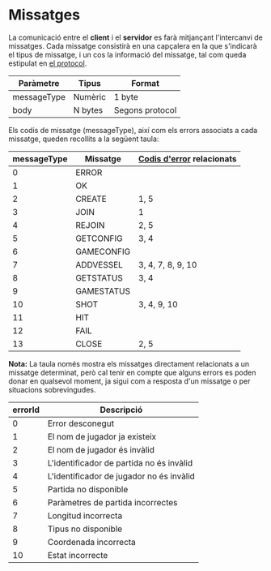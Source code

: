 # Missatges

La comunicació entre el __client__ i el __servidor__ es farà mitjançant l'intercanvi de missatges. Cada missatge consistirà en una capçalera en la que s'indicarà el tipus de missatge, i un cos la informació del missatge, tal com queda estipulat en [el protocol](./battleship.md).

| **Paràmetre**  |    **Tipus**     |  **Format**       |
|----------------|------------------|-------------------|
|  messageType   | Numèric          | 1 byte            |
|  body          | N bytes          | Segons protocol   |

Els codis de missatge (messageType), així com els errors associats a cada missatge, queden recollits a la següent taula:

| **messageType** | **Missatge** | **[Codis d'error](errors.md) relacionats** |
|-----------------|--------------|--------------------------------------------|
|   0             | ERROR        |                                            |
|   1             | OK           |                                            |
|   2             | CREATE       | 1, 5                                       |
|   3             | JOIN         | 1                                          |
|   4             | REJOIN       | 2, 5                                       |
|   5             | GETCONFIG    | 3, 4                                       |
|   6             | GAMECONFIG   |                                            |
|   7             | ADDVESSEL    | 3, 4, 7, 8, 9, 10                          |
|   8             | GETSTATUS    | 3, 4                                       |
|   9             | GAMESTATUS   |                                            |
|   10            | SHOT         | 3, 4, 9, 10                                |
|   11            | HIT          |                                            |
|   12            | FAIL         |                                            |
|   13            | CLOSE        | 2, 5                                       |

__Nota:__ La taula només mostra els missatges directament relacionats a un missatge determinat, però cal tenir en compte que alguns errors es poden donar en qualsevol moment, ja sigui com a resposta d'un missatge o per situacions sobrevingudes.




| **errorId** |  **Descripció**                          |
|-------------|------------------------------------------|
|   0         | Error desconegut                         |  
|   1         | El nom de jugador ja existeix            |  
|   2         | El nom de jugador és invàlid             |  
|   3         | L'identificador de partida no és invàlid |  
|   4         | L'identificador de jugador no és invàlid |  
|   5         | Partida no disponible                    |  
|   6         | Paràmetres de partida incorrectes        |  
|   7         | Longitud incorrecta                      |  
|   8         | Tipus no disponible                      |  
|   9         | Coordenada incorrecta                    |  
|   10        | Estat incorrecte                         |  
